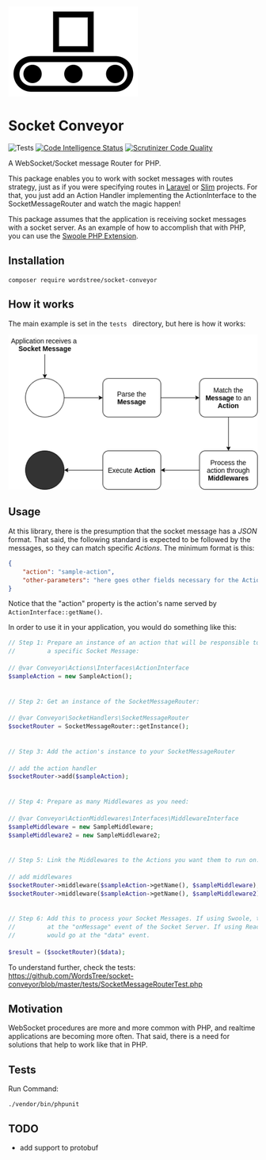![Conveyor](./imgs/logo.png)

# Socket Conveyor

![Tests](https://github.com/WordsTree/socket-conveyor/workflows/Tests/badge.svg)
[![Code Intelligence Status](https://scrutinizer-ci.com/g/WordsTree/socket-conveyor/badges/code-intelligence.svg?b=master)](https://scrutinizer-ci.com/code-intelligence)
[![Scrutinizer Code Quality](https://scrutinizer-ci.com/g/WordsTree/socket-conveyor/badges/quality-score.png?b=master)](https://scrutinizer-ci.com/g/WordsTree/socket-conveyor/?branch=master)


A WebSocket/Socket message Router for PHP.

This package enables you to work with socket messages with routes strategy, just as if you were specifying routes in [Laravel](https://laravel.com/) or [Slim](https://www.slimframework.com/) projects. For that, you just add an Action Handler implementing the ActionInterface to the SocketMessageRouter and watch the magic happen!

This package assumes that the application is receiving socket messages with a socket server. As an example of how to accomplish that with PHP, you can use the [Swoole PHP Extension](https://www.swoole.co.uk/).


## Installation


```shell
composer require wordstree/socket-conveyor
```


## How it works



The main example is set in the `tests ` directory, but here is how it works:



![Conveyor Process](./imgs/conveyor-process.png)



## Usage



At this library, there is the presumption that the socket message has a *JSON* format. That said, the following standard is expected to be followed by the messages, so they can match specific *Actions*. The minimum format is this:

```json
{
    "action": "sample-action",
    "other-parameters": "here goes other fields necessary for the Actions processing..."
}
```

Notice that the "action" property  is the action's name served by `ActionInterface::getName()`.



In order to use it in your application, you would do something like this:

```php
// Step 1: Prepare an instance of an action that will be responsible to handle
//         a specific Socket Message:

// @var Conveyor\Actions\Interfaces\ActionInterface
$sampleAction = new SampleAction();


// Step 2: Get an instance of the SocketMessageRouter:

// @var Conveyor\SocketHandlers\SocketMessageRouter
$socketRouter = SocketMessageRouter::getInstance();


// Step 3: Add the action's instance to your SocketMessageRouter

// add the action handler
$socketRouter->add($sampleAction);


// Step 4: Prepare as many Middlewares as you need:

// @var Conveyor\ActionMiddlewares\Interfaces\MiddlewareInterface
$sampleMiddleware = new SampleMiddleware;
$sampleMiddleware2 = new SampleMiddleware2;


// Step 5: Link the Middlewares to the Actions you want them to run on.

// add middlewares
$socketRouter->middleware($sampleAction->getName(), $sampleMiddleware);
$socketRouter->middleware($sampleAction->getName(), $sampleMiddleware2);


// Step 6: Add this to process your Socket Messages. If using Swoole, this would go
//         at the "onMessage" event of the Socket Server. If using ReactPHP, this 
//         would go at the "data" event.

$result = ($socketRouter)($data);
```

To understand further, check the tests: https://github.com/WordsTree/socket-conveyor/blob/master/tests/SocketMessageRouterTest.php




## Motivation



WebSocket procedures are more and more common with PHP, and realtime applications are becoming more often. That said, there is a need for solutions that help to work like that in PHP.



## Tests

Run Command:

```shell
./vendor/bin/phpunit
```



## TODO

- add support to protobuf